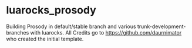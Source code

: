 # luarocks_prosody
Building Prosody in default/stable branch and various trunk-development-branches with luarocks. All Credits go to https://github.com/daurnimator who created the initial template.
